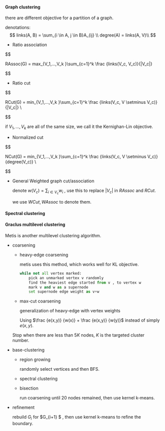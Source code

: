#### Graph clustering

there are different objective for a partition of a graph.

denotations:
$$
links(A, B) = \sum_{i \in A, j \in B}A_{ij} \\
degree(A) = links(A, V)\\
$$

* Ratio association
  
$$

  RAssoc(G) = max_{V_1,...,V_k }\sum_{c=1}^k \frac {links(V_c, V_c)}{|V_c|} 
  
$$


* Ratio cut
  
$$

  RCut(G) = min_{V_1,...,V_k }\sum_{c=1}^k \frac {links(V_c, V \setminus V_c)}{|V_c|} \\
  
$$

  if $V_1, ..., V_k$ are all of the same size, we call it the Kernighan-Lin objective.

* Normalized cut
  
$$

  NCut(G) = min_{V_1,...,V_k }\sum_{c=1}^k \frac {links(V_c, V \setminus V_c)}{degree(V_c)} \\
  
$$



* General Weighted graph cut/association

  denote $w(V_c) = \sum_{i \in V_c}w_i$ , use this to replace $|V_c|$ in $RAssoc$ and $RCut$.

  we use $WCut,  WAssoc$ to denote them.



#### Spectral clustering



#### Graclus multilevel clustering

Metis is another multilevel clustering algorithm.

* coarsening

  * heavy-edge coarsening

    metis uses this method, which works well for KL objective.

    ```python
    while not all vertex marked:
        pick an unmarked vertex v randomly
        find the heaviest edge started from v , to vertex w
        mark v and w as a supernode
        set supernode edge weight as v+w
    ```

  * max-cut coarsening

    generalization of heavy-edge with vertex weights

    Using $\frac {e(x,y)} {w(x)} +  \frac {e(x,y)} {w(y)}$ instead of simply $e(x,y)$.

  Stop when there are less than $5K$ nodes, $K$ is the targeted cluster number.

* base-clustering

  * region growing

    randomly select vertices and then BFS.

  * spectral clustering

  * bisection

    run coarsening until 20 nodes remained, then use kernel k-means.

* refinement

  rebuild $G_i$ for $G_{i+1} $ , then use kernel k-means to refine the boundary.
